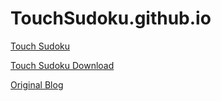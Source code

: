 # TouchSudoku.github.io
[Touch Sudoku](http://touchsudoku.github.io/)

[Touch Sudoku Download](https://play.google.com/store/apps/details?id=com.touchsudoku.app)

[Original Blog](http://touchsudoku.blogspot.com/)
